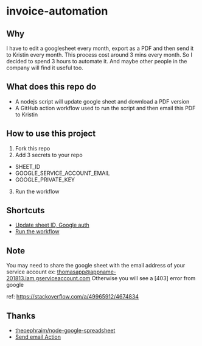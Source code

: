 # invoice-automation

## Why

I have to edit a googlesheet every month, export as a PDF and then send it to Kristin every month. This process cost around 3 mins every month. So I decided to spend 3 hours to automate it. And maybe other people in the company will find it useful too.

## What does this repo do

- A nodejs script will update google sheet and download a PDF version
- A GitHub action workflow used to run the script and then email this PDF to Kristin

## How to use this project

1. Fork this repo
2. Add 3 secrets to your repo
  - SHEET_ID
  - GOOGLE_SERVICE_ACCOUNT_EMAIL
  - GOOGLE_PRIVATE_KEY
3. Run the workflow

## Shortcuts

- [Update sheet ID, Google auth](https://github.com/timqian/invoice-automation/settings/secrets/actions)
- [Run the workflow](https://github.com/timqian/invoice-automation/actions/workflows/main.yml)

## Note

You may need to share the google sheet with the email address of your service account ex: thomasapp@appname-201813.iam.gserviceaccount.com 
Otherwise you will see a [403] error from google

ref: https://stackoverflow.com/a/49965912/4674834

## Thanks

- [theoephraim/node-google-spreadsheet](https://github.com/theoephraim/node-google-spreadsheet)
- [Send email Action](https://github.com/marketplace/actions/send-email)